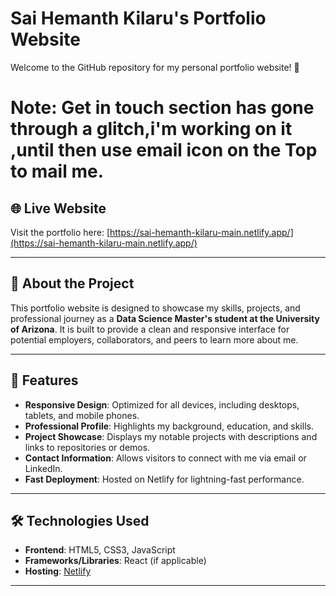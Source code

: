 # Sai Hemanth Kilaru's Portfolio Website

Welcome to the GitHub repository for my personal portfolio website! 🌟
# Note: Get in touch section has gone through a glitch,i'm working on it ,until then use email icon on the Top to mail me.

## 🌐 Live Website

Visit the portfolio here: [https://sai-hemanth-kilaru-main.netlify.app/](https://sai-hemanth-kilaru-main.netlify.app/)

---

## 📖 About the Project

This portfolio website is designed to showcase my skills, projects, and professional journey as a **Data Science Master's student at the University of Arizona**. It is built to provide a clean and responsive interface for potential employers, collaborators, and peers to learn more about me.

---

## 🚀 Features

- **Responsive Design**: Optimized for all devices, including desktops, tablets, and mobile phones.
- **Professional Profile**: Highlights my background, education, and skills.
- **Project Showcase**: Displays my notable projects with descriptions and links to repositories or demos.
- **Contact Information**: Allows visitors to connect with me via email or LinkedIn.
- **Fast Deployment**: Hosted on Netlify for lightning-fast performance.

---

## 🛠️ Technologies Used

- **Frontend**: HTML5, CSS3, JavaScript
- **Frameworks/Libraries**: React (if applicable)
- **Hosting**: [Netlify](https://www.netlify.com)

---


